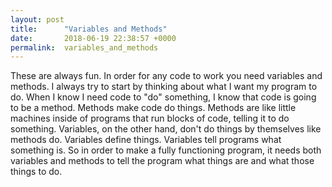 ```yaml
---
layout: post
title:      "Variables and Methods"
date:       2018-06-19 22:38:57 +0000
permalink:  variables_and_methods
---
```


These are always fun. In order for any code to work you need variables and methods. I always try to start by thinking about what I want my program to do. When I know I need code to "do" something, I know that code is going to be a method. Methods make code do things. Methods are like little machines inside of programs that run blocks of code, telling it to do something. Variables, on the other hand, don't do things by themselves like methods do. Variables define things. Variables tell programs what something is. So in order to make a fully functioning program, it needs both variables and methods to tell the program what things are and what those things to do. 
